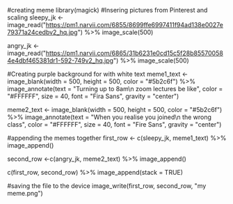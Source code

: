#creating meme
library(magick)
#Insering pictures from Pinterest and scaling
sleepy_jk <- image_read("https://pm1.narvii.com/6855/8699ffe6997411f94ad138e0027e79371a24cedbv2_hq.jpg") %>%
  image_scale(500)

angry_jk <- image_read("https://pm1.narvii.com/6865/31b6231e0cd15c5f28b855700584e4dbf465381dr1-592-749v2_hq.jpg") %>%
  image_scale(500)


#Creating purple background for with white text
meme1_text <- image_blank(width = 500,
                          height = 500,
                          color = "#5b2c6f") %>%
  image_annotate(text = "Turning up to 8am\n zoom lectures be like",
                 color = "#FFFFFF",
                 size = 40,
                 font = "Fira Sans",
                 gravity = "center")

meme2_text <- image_blank(width = 500,
                          height = 500,
                          color = "#5b2c6f") %>%
  image_annotate(text = "When you realise you joined\n the wrong class",
                 color = "#FFFFFF",
                 size = 40,
                 font = "Fire Sans",
                 gravity = "center")

#appending the memes together
first_row <- c(sleepy_jk, meme1_text) %>%
  image_append()

second_row <-c(angry_jk, meme2_text) %>%
  image_append()

c(first_row, second_row) %>%
  image_append(stack = TRUE)

#saving the file to the device
image_write(first_row, second_row, "my meme.png")

